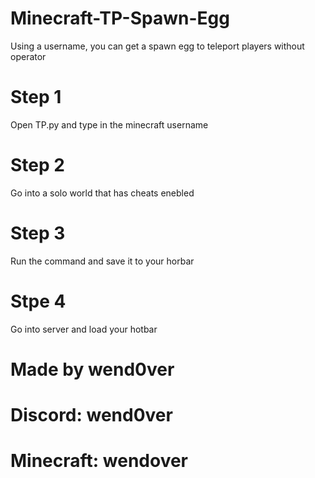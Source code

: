 # Minecraft-TP-Spawn-Egg
Using a username, you can get a spawn egg to teleport players without operator

# Step 1
Open TP.py and type in the minecraft username

# Step 2
Go into a solo world that has cheats enebled

# Step 3
Run the command and save it to your horbar

# Stpe 4
Go into server and load your hotbar

#
# Made by wend0ver
# Discord: wend0ver
# Minecraft: wendover
